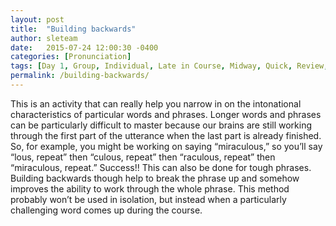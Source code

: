 ```yaml
---
layout: post
title:  "Building backwards"
author: sleteam
date:   2015-07-24 12:00:30 -0400
categories: [Pronunciation]
tags: [Day 1, Group, Individual, Late in Course, Midway, Quick, Review, Works for Tutoring]
permalink: /building-backwards/
---
```

This is an activity that can really help you narrow in on the intonational characteristics of particular words and phrases.  Longer words and phrases can be particularly difficult to master because our brains are still working through the first part of the utterance when the last part is already finished. So, for example, you might be working on saying “miraculous,” so you’ll say “lous, repeat” then “culous, repeat” then “raculous, repeat” then “miraculous, repeat.” Success!! This can also be done for tough phrases. Building backwards though help to break the phrase up and somehow improves the ability to work through the whole phrase. This method probably won’t be used in isolation, but instead when a particularly challenging word comes up during the course.